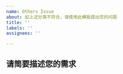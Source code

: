 ```yaml
---
name: Others Issue
about: 如上述分类不符合，请使用此模板提出您的问题
title: ''
labels: ''
assignees: ''

---
```


## 请简要描述您的需求
